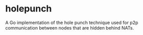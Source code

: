 # holepunch

A Go implementation of the hole punch technique used for p2p communication between nodes that are hidden behind NATs.
